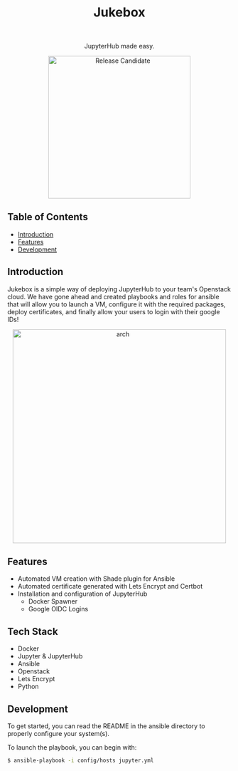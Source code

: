 <h1 align="center"> Jukebox </h1> <br>

<p align="center">
    JupyterHub made easy.
</p>

<p align="center"><a href="http://www.overture.bio/products/jukebox/" target="_blank"><img alt="Release Candidate" title="Release Candidate" src="http://www.overture.bio/img/progress-horizontal-RC.svg" width="320" /></a></p>

## Table of Contents

- [Introduction](#introduction)
- [Features](#features)
- [Development](#development)

## Introduction

Jukebox is a simple way of deploying JupyterHub to your team's Openstack cloud. We have gone ahead and created playbooks and roles for ansible that will allow you to launch a VM, configure it with the required packages, deploy certificates, and finally allow your users to login with their google IDs!


<p align="center">
    <img alt="arch" title="EGO Architecture" src="img/jukebox.png" width="480">
</p>

## Features

- Automated VM creation with Shade plugin for Ansible
- Automated certificate generated with Lets Encrypt and Certbot
- Installation and configuration of JupyterHub
    - Docker Spawner
    - Google OIDC Logins

## Tech Stack

- Docker
- Jupyter & JupyterHub
- Ansible
- Openstack
- Lets Encrypt
- Python

## Development

To get started, you can read the README in the ansible directory to properly configure your system(s).

To launch the playbook, you can begin with:

```bash
$ ansible-playbook -i config/hosts jupyter.yml
```


